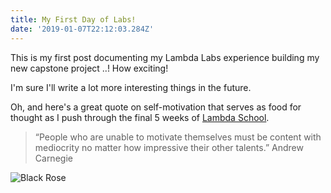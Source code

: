 ```yaml
---
title: My First Day of Labs!
date: '2019-01-07T22:12:03.284Z'
---
```


This is my first post documenting my Lambda Labs experience building my new capstone project ..! How exciting!

I'm sure I'll write a lot more interesting things in the future.

Oh, and here's a great quote on self-motivation that serves as food for thought as I push through the final 5 weeks of [Lambda School](https://lambdaschool.com/).

> “People who are unable to motivate themselves must be content with
> mediocrity no matter how impressive their other talents.” 
> Andrew Carnegie

![Black Rose](https://www.thisiscolossal.com/wp-content/uploads/2015/07/burnt-2.jpg)
